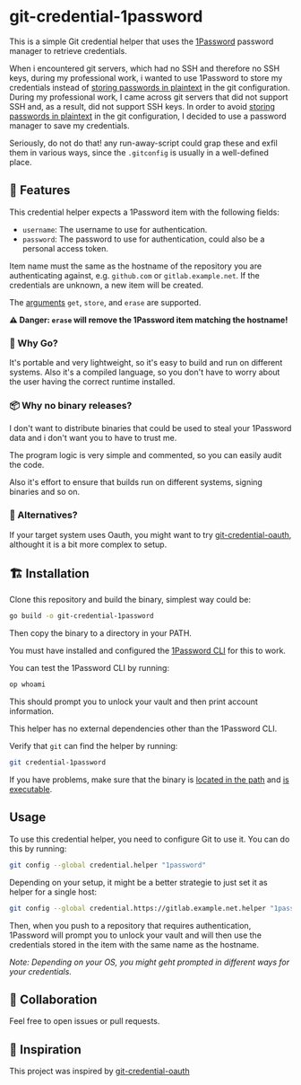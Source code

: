 # git-credential-1password

This is a simple Git credential helper that uses the [1Password](https://1password.com/) password manager to retrieve credentials.

When i encountered git servers, which had no SSH and therefore no SSH keys, during my professional work, i wanted to use 1Password to store my credentials instead of [storing passwords in plaintext](https://stackoverflow.com/questions/35942754/how-can-i-save-username-and-password-in-git/35942890#35942890) in the git configuration.
During my professional work, I came across git servers that did not support SSH and, as a result, did not support SSH keys. In order to avoid [storing passwords in plaintext](https://stackoverflow.com/questions/35942754/how-can-i-save-username-and-password-in-git/35942890#35942890) in the git configuration, I decided to use a password manager to save my credentials.

Seriously, do not do that! any run-away-script could grap these and exfil them in various ways, since the `.gitconfig` is usually in a well-defined place.

## 🔐 Features

This credential helper expects a 1Password item with the following fields:

- `username`: The username to use for authentication.
- `password`: The password to use for authentication, could also be a personal access token.

Item name must the same as the hostname of the repository you are authenticating against, e.g. `github.com` or `gitlab.example.net`. If the credentials are unknown, a new item will be created.

The [arguments](https://git-scm.com/docs/gitcredentials) `get`, `store`, and `erase` are supported.

**⚠️ Danger: `erase` will remove the 1Password item matching the hostname!**

### 🚧 Why Go?

It's portable and very lightweight, so it's easy to build and run on different systems. Also it's a compiled language, so you don't have to worry about the user having the correct runtime installed.

### 📦 Why no binary releases?

I don't want to distribute binaries that could be used to steal your 1Password data and i don't want you to have to trust me.

The program logic is very simple and commented, so you can easily audit the code.

Also it's effort to ensure that builds run on different systems, signing binaries and so on.

### 🔄 Alternatives?

If your target system uses Oauth, you might want to try [git-credential-oauth](https://github.com/hickford/git-credential-oauth), althought it is a bit more complex to setup.

## 🏗️ Installation

Clone this repository and build the binary, simplest way could be:

```bash
go build -o git-credential-1password
```

Then copy the binary to a directory in your PATH.

You must have installed and configured the [1Password CLI](https://support.1password.com/command-line-getting-started/) for this to work.

You can test the 1Password CLI by running:

```bash
op whoami
```

This should prompt you to unlock your vault and then print account information.

This helper has no external dependencies other than the 1Password CLI.

Verify that `git` can find the helper by running:

```bash
git credential-1password
```

If you have problems, make sure that the binary is [located in the path](https://superuser.com/a/284351/62691) and [is executable](https://askubuntu.com/a/229592/18504).

## Usage

To use this credential helper, you need to configure Git to use it. You can do this by running:

```bash
git config --global credential.helper "1password"
```

Depending on your setup, it might be a better strategie to just set it as helper for a single host:

```bash
git config --global credential.https://gitlab.example.net.helper "1password"
```

Then, when you push to a repository that requires authentication, 1Password will prompt you to unlock your vault and will then use the credentials stored in the item with the same name as the hostname.

*Note: Depending on your OS, you might geht prompted in different ways for your credentials.*

## 🌳 Collaboration

Feel free to open issues or pull requests.

## 💌 Inspiration

This project was inspired by [git-credential-oauth](https://github.com/hickford/git-credential-oauth)
